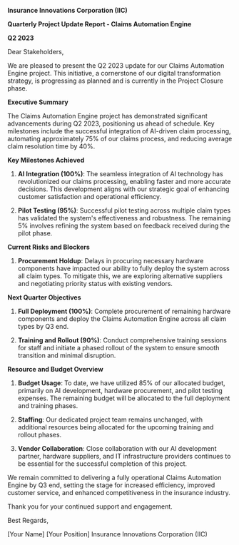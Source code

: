  **Insurance Innovations Corporation (IIC)**

**Quarterly Project Update Report - Claims Automation Engine**

**Q2 2023**

Dear Stakeholders,

We are pleased to present the Q2 2023 update for our Claims Automation Engine project. This initiative, a cornerstone of our digital transformation strategy, is progressing as planned and is currently in the Project Closure phase.

**Executive Summary**

The Claims Automation Engine project has demonstrated significant advancements during Q2 2023, positioning us ahead of schedule. Key milestones include the successful integration of AI-driven claim processing, automating approximately 75% of our claims process, and reducing average claim resolution time by 40%.

**Key Milestones Achieved**

1. **AI Integration (100%)**: The seamless integration of AI technology has revolutionized our claims processing, enabling faster and more accurate decisions. This development aligns with our strategic goal of enhancing customer satisfaction and operational efficiency.

2. **Pilot Testing (95%)**: Successful pilot testing across multiple claim types has validated the system's effectiveness and robustness. The remaining 5% involves refining the system based on feedback received during the pilot phase.

**Current Risks and Blockers**

1. **Procurement Holdup**: Delays in procuring necessary hardware components have impacted our ability to fully deploy the system across all claim types. To mitigate this, we are exploring alternative suppliers and negotiating priority status with existing vendors.

**Next Quarter Objectives**

1. **Full Deployment (100%)**: Complete procurement of remaining hardware components and deploy the Claims Automation Engine across all claim types by Q3 end.

2. **Training and Rollout (90%)**: Conduct comprehensive training sessions for staff and initiate a phased rollout of the system to ensure smooth transition and minimal disruption.

**Resource and Budget Overview**

1. **Budget Usage**: To date, we have utilized 85% of our allocated budget, primarily on AI development, hardware procurement, and pilot testing expenses. The remaining budget will be allocated to the full deployment and training phases.

2. **Staffing**: Our dedicated project team remains unchanged, with additional resources being allocated for the upcoming training and rollout phases.

3. **Vendor Collaboration**: Close collaboration with our AI development partner, hardware suppliers, and IT infrastructure providers continues to be essential for the successful completion of this project.

We remain committed to delivering a fully operational Claims Automation Engine by Q3 end, setting the stage for increased efficiency, improved customer service, and enhanced competitiveness in the insurance industry.

Thank you for your continued support and engagement.

Best Regards,

[Your Name]
[Your Position]
Insurance Innovations Corporation (IIC)